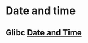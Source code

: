 # Date and time



## Glibc [Date and Time](https://www.gnu.org/software/libc/manual/html_node/Date-and-Time.html#Date-and-Time)

